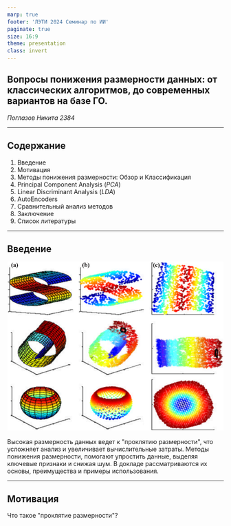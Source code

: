 ```yaml
---
marp: true
footer: 'ЛЭТИ 2024 Семинар по ИИ'
paginate: true
size: 16:9
theme: presentation
class: invert
---
```




## Вопросы понижения размерности данных: от классических алгоритмов, до современных вариантов на базе ГО.
*Поглазов Никита 2384*


---

## Cодержание


1. Введение
2. Мотивация
3. Методы понижения размерности: Обзор и Классификация
4. Principal Component Analysis (*PCA*)
5. Linear Discriminant Analysis (*LDA*)
6. AutoEncoders
7. Сравнительный анализ методов
8. Заключение
9. Список литературы

---

## Введение

![invert saturate opacity:.2 bg left fit](resources/simple_dim_red.png)

Высокая размерность данных ведет к "проклятию размерности", что усложняет анализ и увеличивает вычислительные затраты. 
Методы понижения размерности, помогают упростить данные, выделяя ключевые признаки и снижая шум. 
В докладе рассматриваются их основы, преимущества и примеры использования.

---

## Мотивация

Что такое "проклятие размерности"?